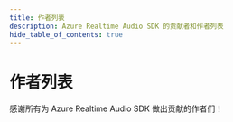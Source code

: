 ```yaml
---
title: 作者列表
description: Azure Realtime Audio SDK 的贡献者和作者列表
hide_table_of_contents: true
---
```


# 作者列表

感谢所有为 Azure Realtime Audio SDK 做出贡献的作者们！ 